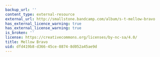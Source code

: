 ```yaml
---
backup_url: ''
content_type: external-resource
external_url: http://smallstone.bandcamp.com/album/s-t-mellow-bravo
has_external_licence_warning: true
has_external_license_warning: true
is_broken: ''
license: https://creativecommons.org/licenses/by-nc-sa/4.0/
title: Mellow Bravo
uid: dfd419b8-d366-45ce-8874-8d052a45ae9d
---
```

